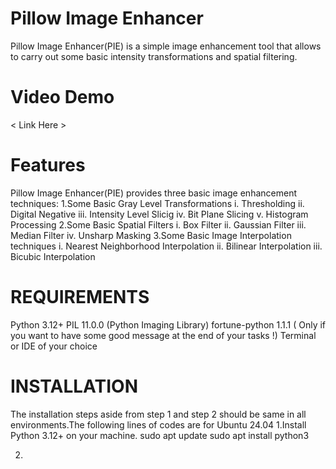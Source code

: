 # Pillow Image Enhancer
Pillow Image Enhancer(PIE) is a simple image enhancement tool that allows to carry out some basic intensity transformations and spatial filtering.

# Video Demo
< Link Here >
# Features
Pillow Image Enhancer(PIE) provides three basic image enhancement techniques:
1.Some Basic Gray Level Transformations
    i.  Thresholding
   ii.  Digital Negative
  iii.  Intensity Level Slicig
   iv.  Bit Plane Slicing
    v.  Histogram Processing
2.Some Basic Spatial Filters
    i.  Box Filter 
   ii.  Gaussian Filter 
  iii.  Median Filter
   iv.  Unsharp Masking
3.Some Basic Image Interpolation techniques
    i.  Nearest Neighborhood Interpolation
   ii.  Bilinear Interpolation
  iii.  Bicubic Interpolation

  # REQUIREMENTS
  Python 3.12+
  PIL 11.0.0 (Python Imaging Library)
  fortune-python 1.1.1 ( Only if you want to have some good message at the end of your tasks !)
  Terminal or IDE of your choice

  # INSTALLATION
  The installation steps aside from step 1 and step 2 should be same in all environments.The following
  lines of codes are for Ubuntu 24.04
  1.Install Python 3.12+ on your machine.
    sudo apt update
    sudo apt install python3
    
  2.
